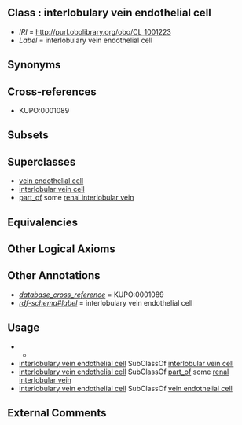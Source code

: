 
## Class : interlobulary vein endothelial cell

 * *IRI* = http://purl.obolibrary.org/obo/CL_1001223
 * *Label* = interlobulary vein endothelial cell

## Synonyms


## Cross-references

 * KUPO:0001089

## Subsets


## Superclasses

 * [vein endothelial cell](../../CL/43/CL_0002543.md)
 * [interlobular vein cell](../../CL/45/CL_1001145.md)
 * [part_of](../../BFO/50/BFO_0000050.md) some [renal interlobular vein](../../UBERON/68/UBERON_0005168.md)

## Equivalencies


## Other Logical Axioms


## Other Annotations

 * *[database_cross_reference](../../ef/oboInOwl#hasDbXref.md)* = KUPO:0001089
 * *[rdf-schema#label](../../el/rdf-schema#label.md)* = interlobulary vein endothelial cell

## Usage

 * -
 * [interlobulary vein endothelial cell](../../CL/23/CL_1001223.md) SubClassOf [interlobular vein cell](../../CL/45/CL_1001145.md)
 * [interlobulary vein endothelial cell](../../CL/23/CL_1001223.md) SubClassOf [part_of](../../BFO/50/BFO_0000050.md) some [renal interlobular vein](../../UBERON/68/UBERON_0005168.md)
 * [interlobulary vein endothelial cell](../../CL/23/CL_1001223.md) SubClassOf [vein endothelial cell](../../CL/43/CL_0002543.md)

## External Comments

